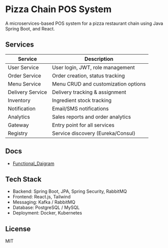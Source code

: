 # Pizza Chain POS System

A microservices-based POS system for a pizza restaurant chain using Java Spring Boot, and React.

## Services

| Service         | Description                          |
|-----------------|--------------------------------------|
| User Service    | User login, JWT, role management     |
| Order Service   | Order creation, status tracking      |
| Menu Service    | Menu CRUD and customization options  |
| Delivery Service| Delivery tracking & assignment       |
| Inventory       | Ingredient stock tracking            |
| Notification    | Email/SMS notifications              |
| Analytics       | Sales reports and order analytics    |
| Gateway         | Entry point for all services         |
| Registry        | Service discovery (Eureka/Consul)    |

##  Docs

- [Functional_Daigram](docs/PC_Architecture.drawio)

## Tech Stack

- Backend: Spring Boot, JPA, Spring Security, RabbitMQ
- Frontend: React.js, Tailwind
- Messaging: Kafka / RabbitMQ
- Database: PostgreSQL / MySQL
- Deployment: Docker, Kubernetes

##  License
MIT
